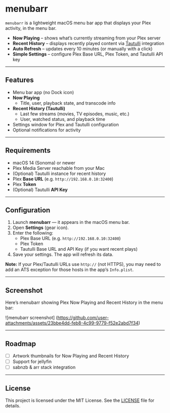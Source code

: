 # menubarr

`menubarr` is a lightweight macOS menu bar app that displays your Plex activity, in the menu bar.

- **Now Playing** – shows what’s currently streaming from your Plex server
- **Recent History** – displays recently played content via [Tautulli](https://tautulli.com/) integration
- **Auto Refresh** – updates every 10 minutes (or manually with a click)
- **Simple Settings** – configure Plex Base URL, Plex Token, and Tautulli API key

---

## Features

- Menu bar app (no Dock icon)
- **Now Playing**
  - Title, user, playback state, and transcode info
- **Recent History (Tautulli)**
  - Last few streams (movies, TV episodes, music, etc.)
  - User, watched status, and playback time
- Settings window for Plex and Tautulli configuration
- Optional notifications for activity

---

## Requirements

- macOS 14 (Sonoma) or newer
- Plex Media Server reachable from your Mac
- (Optional) Tautulli instance for recent history
- Plex **Base URL** (e.g. `http://192.168.0.10:32400`)
- Plex **Token**
- (Optional) Tautulli **API Key**

---

## Configuration

1. Launch **menubarr** — it appears in the macOS menu bar.
2. Open **Settings** (gear icon).
3. Enter the following:
   - Plex Base URL (e.g. `http://192.168.0.10:32400`)
   - Plex Token
   - Tautulli Base URL and API Key (if you want recent plays)
4. Save your settings. The app will refresh its data.

**Note:** If your Plex/Tautulli URLs use `http://` (not HTTPS), you may need to add an ATS exception for those hosts in the app’s `Info.plist`.

---

## Screenshot

Here’s menubarr showing Plex Now Playing and Recent History in the menu bar:

![menubarr screenshot] (https://github.com/user-attachments/assets/23bbe4dd-feb8-4c99-9779-f52e2abd7f34)

---

## Roadmap

- [ ] Artwork thumbnails for Now Playing and Recent History
- [ ] Support for jellyfin
- [ ] sabnzb & arr stack integration

---

## License

This project is licensed under the MIT License. See the [LICENSE](LICENSE) file for details.
